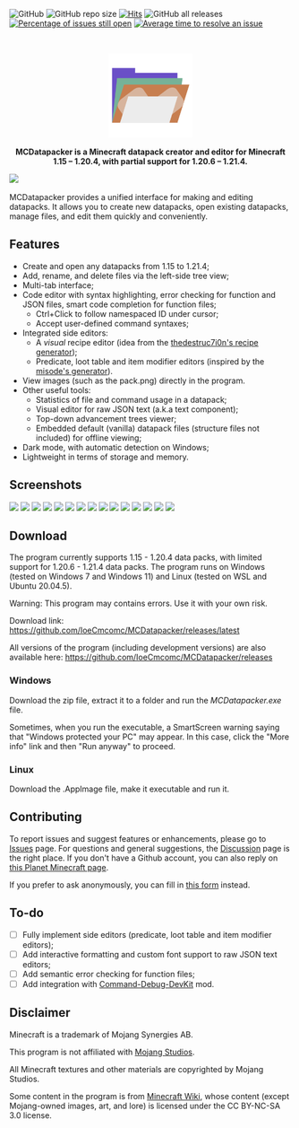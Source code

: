 ![GitHub](https://img.shields.io/github/license/IoeCmcomc/MCDatapacker)
![GitHub repo size](https://img.shields.io/github/repo-size/IoeCmcomc/MCDatapacker)
[![Hits](https://hits.seeyoufarm.com/api/count/incr/badge.svg?url=https%3A%2F%2Fgithub.com%2FIoeCmcomc%2FMCDatapacker&count_bg=%2379C83D&title_bg=%23555555&icon=&icon_color=%23E7E7E7&title=hits&edge_flat=false)](https://hits.seeyoufarm.com)
![GitHub all releases](https://img.shields.io/github/downloads/IoeCmcomc/MCDatapacker/total)
[![Percentage of issues still open](http://isitmaintained.com/badge/open/IoeCmcomc/MCDatapacker.svg)](http://isitmaintained.com/project/IoeCmcomc/MCDatapacker "Percentage of issues still open")
[![Average time to resolve an issue](http://isitmaintained.com/badge/resolution/IoeCmcomc/MCDatapacker.svg)](http://isitmaintained.com/project/IoeCmcomc/MCDatapacker "Average time to resolve an issue")

<br />
<p align="center">
<img src="https://raw.githubusercontent.com/IoeCmcomc/MCDatapacker/master/res/app/icon/favicon_big.png" width="150">
  <p align="center">
    <b>MCDatapacker is a Minecraft datapack creator and editor for Minecraft 1.15 – 1.20.4, with partial support for 1.20.6 – 1.21.4.</b>
  </p>
</p>

![](https://github.com/IoeCmcomc/MCDatapacker/blob/master/screenshots/Syntax%20highlighting%20for%20function%20files.png?raw=true)

MCDatapacker provides a unified interface for making and editing datapacks. It allows you to create new datapacks, open existing datapacks, manage files, and edit them quickly and conveniently.

## Features
- Create and open any datapacks from 1.15 to 1.21.4;
- Add, rename, and delete files via the left-side tree view;
- Multi-tab interface;
- Code editor with syntax highlighting, error checking for function and JSON files, smart code completion for function files;
  - Ctrl+Click to follow namespaced ID under cursor;
  - Accept user-defined command syntaxes;
- Integrated side editors:
  - A *visual* recipe editor (idea from the [thedestruc7i0n's recipe generator](https://crafting.thedestruc7i0n.ca/ "thedestruc7i0n's recipe generator"));
  - Predicate, loot table and item modifier editors (inspired by the [misode's generator](https://misode.github.io/ "misode's generator")).
- View images (such as the pack.png) directly in the program.
- Other useful tools:
   - Statistics of file and command usage in a datapack;
   - Visual editor for raw JSON text (a.k.a text component);
   - Top-down advancement trees viewer;
   - Embedded default (vanilla) datapack files (structure files not included) for offline viewing;
- Dark mode, with automatic detection on Windows;
- Lightweight in terms of storage and memory.

## Screenshots
<img src="https://raw.githubusercontent.com/IoeCmcomc/MCDatapacker/master/screenshots/Advancement%20viewer.png" width="30%"></img>
<img src="https://raw.githubusercontent.com/IoeCmcomc/MCDatapacker/master/screenshots/Loot%20table%20editor.png" width="30%"></img>
<img src="https://raw.githubusercontent.com/IoeCmcomc/MCDatapacker/master/screenshots/New%20file%20menus.png" width="30%"></img>
<img src="https://raw.githubusercontent.com/IoeCmcomc/MCDatapacker/master/screenshots/Predicate%20editor.png" width="30%"></img>
<img src="https://raw.githubusercontent.com/IoeCmcomc/MCDatapacker/master/screenshots/Recipe%20editor.png" width="30%"></img>
<img src="https://raw.githubusercontent.com/IoeCmcomc/MCDatapacker/master/screenshots/Startup%20screen.png" width="30%"></img>
<img src="https://raw.githubusercontent.com/IoeCmcomc/MCDatapacker/master/screenshots/Syntax%20checking%20for%20function%20files.png" width="30%"></img>
<img src="https://raw.githubusercontent.com/IoeCmcomc/MCDatapacker/master/screenshots/Syntax%20highlighting%20for%20function%20files.png" width="30%"></img>
<img src="https://raw.githubusercontent.com/IoeCmcomc/MCDatapacker/master/screenshots/File%20switcher.png" width="30%"></img>
<img src="https://raw.githubusercontent.com/IoeCmcomc/MCDatapacker/master/screenshots/Image%20viewer.png" width="30%"></img>
<img src="https://raw.githubusercontent.com/IoeCmcomc/MCDatapacker/master/screenshots/Dark%20mode%20on%20Windows%2011.png" width="30%"></img>
<img src="https://raw.githubusercontent.com/IoeCmcomc/MCDatapacker/master/screenshots/About%20MCDatapacker.png" width="30%"></img>
<img src="https://raw.githubusercontent.com/IoeCmcomc/MCDatapacker/master/screenshots/New%20datapack.png" width="30%"></img>
<img src="https://raw.githubusercontent.com/IoeCmcomc/MCDatapacker/master/screenshots/Datapack%20statistics%20dialog.png" width="30%"></img>
<img src="https://raw.githubusercontent.com/IoeCmcomc/MCDatapacker/master/screenshots/Raw%20JSON%20text%20editor.png" width="30%"></img>

## Download
The program currently supports 1.15 - 1.20.4 data packs, with limited support for 1.20.6 - 1.21.4 data packs. The program runs on Windows (tested on Windows 7 and Windows 11) and Linux (tested on WSL and Ubuntu 20.04.5).

Warning: This program may contains errors. Use it with your own risk.

Download link: https://github.com/IoeCmcomc/MCDatapacker/releases/latest

All versions of the program (including development versions) are also available here: https://github.com/IoeCmcomc/MCDatapacker/releases

### Windows
Download the zip file, extract it to a folder and run the *MCDatapacker.exe* file.

Sometimes, when you run the executable, a SmartScreen warning saying that "Windows protected your PC" may appear. In this case, click the "More info" link and then "Run anyway" to proceed.

### Linux
Download the .AppImage file, make it executable and run it.

## Contributing
To report issues and suggest features or enhancements, please go to [Issues](https://github.com/IoeCmcomc/MCDatapacker/issues) page. For questions and general suggestions, the [Discussion](https://github.com/IoeCmcomc/MCDatapacker/discussions) page is the right place. If you don't have a Github account, you can also reply on [this Planet Minecraft page](https://www.planetminecraft.com/mod/program-mcdatapacker-a-datapack-editor/).

If you prefer to ask anonymously, you can fill in [this form](https://forms.gle/RbWePVvVNtYLhpvx8) instead.

## To-do
- [ ] Fully implement side editors (predicate, loot table and item modifier editors);
- [ ] Add interactive formatting and custom font support to raw JSON text editors;
- [ ] Add semantic error checking for function files;
- [ ] Add integration with [Command-Debug-DevKit](https://github.com/Jaffe2718/Command-Debug-DevKit) mod.

## Disclaimer
Minecraft is a trademark of Mojang Synergies AB.

This program is not affiliated with [Mojang Studios](www.minecraft.net).

All Minecraft textures and other materials are copyrighted by Mojang Studios.

Some content in the program is from [Minecraft Wiki](https://minecraft.wiki/w/Minecraft_Wiki), whose content (except Mojang-owned images, art, and lore) is licensed under the CC BY-NC-SA 3.0 license.
